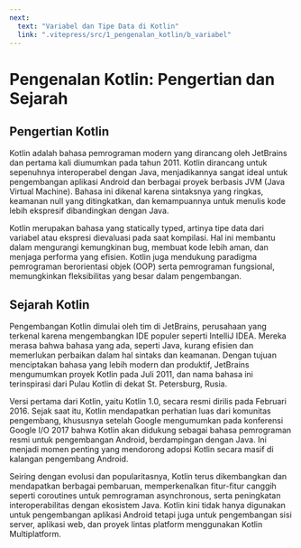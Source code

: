 ```yaml
---
next:
  text: "Variabel dan Tipe Data di Kotlin"
  link: ".vitepress/src/1_pengenalan_kotlin/b_variabel"
---
```


# Pengenalan Kotlin: Pengertian dan Sejarah

## Pengertian Kotlin

Kotlin adalah bahasa pemrograman modern yang dirancang oleh JetBrains dan pertama kali diumumkan pada tahun 2011. Kotlin dirancang untuk sepenuhnya interoperabel dengan Java, menjadikannya sangat ideal untuk pengembangan aplikasi Android dan berbagai proyek berbasis JVM (Java Virtual Machine). Bahasa ini dikenal karena sintaksnya yang ringkas, keamanan null yang ditingkatkan, dan kemampuannya untuk menulis kode lebih ekspresif dibandingkan dengan Java.

Kotlin merupakan bahasa yang statically typed, artinya tipe data dari variabel atau ekspresi dievaluasi pada saat kompilasi. Hal ini membantu dalam mengurangi kemungkinan bug, membuat kode lebih aman, dan menjaga performa yang efisien. Kotlin juga mendukung paradigma pemrograman berorientasi objek (OOP) serta pemrograman fungsional, memungkinkan fleksibilitas yang besar dalam pengembangan.

## Sejarah Kotlin

Pengembangan Kotlin dimulai oleh tim di JetBrains, perusahaan yang terkenal karena mengembangkan IDE populer seperti IntelliJ IDEA. Mereka merasa bahwa bahasa yang ada, seperti Java, kurang efisien dan memerlukan perbaikan dalam hal sintaks dan keamanan. Dengan tujuan menciptakan bahasa yang lebih modern dan produktif, JetBrains mengumumkan proyek Kotlin pada Juli 2011, dan nama bahasa ini terinspirasi dari Pulau Kotlin di dekat St. Petersburg, Rusia.

Versi pertama dari Kotlin, yaitu Kotlin 1.0, secara resmi dirilis pada Februari 2016. Sejak saat itu, Kotlin mendapatkan perhatian luas dari komunitas pengembang, khususnya setelah Google mengumumkan pada konferensi Google I/O 2017 bahwa Kotlin akan didukung sebagai bahasa pemrograman resmi untuk pengembangan Android, berdampingan dengan Java. Ini menjadi momen penting yang mendorong adopsi Kotlin secara masif di kalangan pengembang Android.

Seiring dengan evolusi dan popularitasnya, Kotlin terus dikembangkan dan mendapatkan berbagai pembaruan, memperkenalkan fitur-fitur canggih seperti coroutines untuk pemrograman asynchronous, serta peningkatan interoperabilitas dengan ekosistem Java. Kotlin kini tidak hanya digunakan untuk pengembangan aplikasi Android tetapi juga untuk pengembangan sisi server, aplikasi web, dan proyek lintas platform menggunakan Kotlin Multiplatform.
